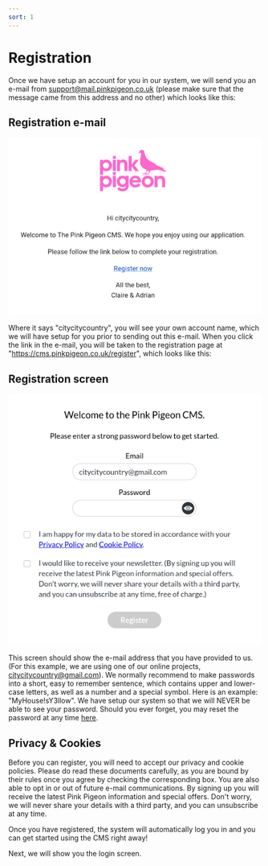 ```yaml
---
sort: 1
---
```


# Registration

Once we have setup an account for you in our system, we will send you an e-mail from support@mail.pinkpigeon.co.uk (please make sure that the message came from this address and no other) which looks like this:

## Registration e-mail

![Image of the registration e-mail](https://raw.githubusercontent.com/pinkpigeondocs/Pink-Pigeon-Documentation/master/docs/2_Account_Setup_And_Login/images/registration_email.png)

Where it says "citycitycountry", you will see your own account name, which we will have setup for you prior to sending out this e-mail.
When you click the link in the e-mail, you will be taken to the registration page at "https://cms.pinkpigeon.co.uk/register", which looks like this:

## Registration screen

![Image of the registration screen](https://raw.githubusercontent.com/pinkpigeondocs/Pink-Pigeon-Documentation/master/docs/2_Account_Setup_And_Login/images/registration_screen.png)

This screen should show the e-mail address that you have provided to us. (For this example, we are using one of our online projects, citycitycountry@gmail.com).
We normally recommend to make passwords into a short, easy to remember sentence, which contains upper and lower-case letters, as well as a number and a special symbol. Here is an example: "MyHouse!sY3llow". We have setup our system so that we will NEVER be able to see your password. Should you ever forget, you may reset the password at any time [here][resetpw].

## Privacy & Cookies

Before you can register, you will need to accept our privacy and cookie policies. Please do read these documents carefully, as you are bound by their rules once you agree by checking the corresponding box.
You are also able to opt in or out of future e-mail communications. By signing up you will receive the latest Pink Pigeon information and special offers. Don't worry, we will never share your details with a third party, and you can unsubscribe at any time.

Once you have registered, the system will automatically log you in and you can get started using the CMS right away!

Next, we will show you the login screen.

[resetpw]: https://pinkpigeondocs.github.io/Pink-Pigeon-Documentation/2_Account_Setup_And_Login/2_login.html#resetting-your-password
